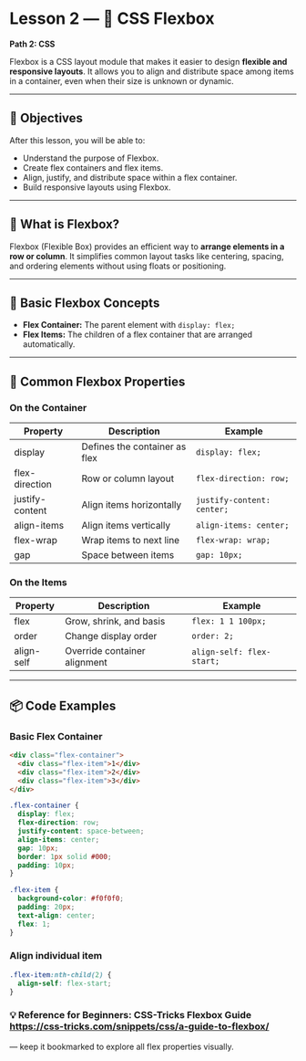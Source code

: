 # Lesson 2 — 🧩 CSS Flexbox

**Path 2: CSS**

Flexbox is a CSS layout module that makes it easier to design **flexible and responsive layouts**. It allows you to align and distribute space among items in a container, even when their size is unknown or dynamic.

---

## 🎯 Objectives

After this lesson, you will be able to:

- Understand the purpose of Flexbox.
- Create flex containers and flex items.
- Align, justify, and distribute space within a flex container.
- Build responsive layouts using Flexbox.

---

## 📝 What is Flexbox?

Flexbox (Flexible Box) provides an efficient way to **arrange elements in a row or column**. It simplifies common layout tasks like centering, spacing, and ordering elements without using floats or positioning.

---

## 🔹 Basic Flexbox Concepts

- **Flex Container:** The parent element with `display: flex;`
- **Flex Items:** The children of a flex container that are arranged automatically.

---

## 🔹 Common Flexbox Properties

### On the Container

| Property        | Description                   | Example                    |
| --------------- | ----------------------------- | -------------------------- |
| display         | Defines the container as flex | `display: flex;`           |
| flex-direction  | Row or column layout          | `flex-direction: row;`     |
| justify-content | Align items horizontally      | `justify-content: center;` |
| align-items     | Align items vertically        | `align-items: center;`     |
| flex-wrap       | Wrap items to next line       | `flex-wrap: wrap;`         |
| gap             | Space between items           | `gap: 10px;`               |

### On the Items

| Property   | Description                  | Example                   |
| ---------- | ---------------------------- | ------------------------- |
| flex       | Grow, shrink, and basis      | `flex: 1 1 100px;`        |
| order      | Change display order         | `order: 2;`               |
| align-self | Override container alignment | `align-self: flex-start;` |

---

## 📦 Code Examples

### Basic Flex Container

```html
<div class="flex-container">
  <div class="flex-item">1</div>
  <div class="flex-item">2</div>
  <div class="flex-item">3</div>
</div>
```

```css
.flex-container {
  display: flex;
  flex-direction: row;
  justify-content: space-between;
  align-items: center;
  gap: 10px;
  border: 1px solid #000;
  padding: 10px;
}

.flex-item {
  background-color: #f0f0f0;
  padding: 20px;
  text-align: center;
  flex: 1;
}
```

### Align individual item

```css
.flex-item:nth-child(2) {
  align-self: flex-start;
}
```


### 💡 Reference for Beginners: CSS-Tricks Flexbox Guide https://css-tricks.com/snippets/css/a-guide-to-flexbox/
 — keep it bookmarked to explore all flex properties visually.
